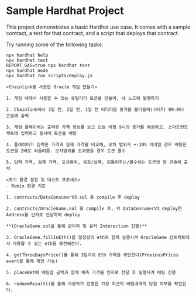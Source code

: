 # Sample Hardhat Project

This project demonstrates a basic Hardhat use case. It comes with a sample contract, a test for that contract, and a script that deploys that contract.

Try running some of the following tasks:

```shell
npx hardhat help
npx hardhat test
REPORT_GAS=true npx hardhat test
npx hardhat node
npx hardhat run scripts/deploy.js
```

```
<Chainlink를 사용한 Oracle 게임 만들기>

1. 게임 내에서 사용할 수 있는 유틸리티 토큰을 만들어, 내 노드에 발행하기

2. Chainlink에서 3일 전, 2일 전, 1일 전 이더리움 종가를 불러들여((KST) 09:00) 콘솔에 출력

3. 게임 플레이어는 출력된 가격 정보를 보고 오늘 아침 9시의 종가를 예상하고, 스마트컨트랙트에 입력하고 동시에 토큰을 베팅

4. 플레이어가 입력한 가격과 실제 가격을 비교해, 오차 범위가 +-10% 이내일 경우 베팅한 토큰을 2배로 되돌려줌. 오차범위를 초과했을 경우 토큰 몰수

5. 입력 가격, 실제 가격, 오차범위, 성공/실패, 되돌려주는/몰수하는 토큰의 양 콘솔에 출력

```

```
<초기 환경 설정 및 테스트 프로세스>
- Remix 환경 기준

1. contracts/DataConsumerV3.sol 을 compile 후 deploy

2. contracts/OracleGame.sol 을 compile 후, 위 DataConsumerV3 deploy한 Address를 인자로 전달하여 deploy

**(OracleGame.sol을 통해 관리자 및 유저 Interaction 진행)**

3. OracleGame.fillInEth()를 일정량의 eth와 함께 실행시켜 OracleGame 컨트랙트에서 사용할 수 있는 eth을 충전해준다.

4. getThreeDaysPrice()를 통해 3일치의 Eth 가격을 확인한다(PreviousPrices event를 통해 확인 가능)

5. placeBet에 베팅할 금액과 함께 예측 가격을 인자로 전달 후 실행시켜 베팅 진행

6. redeemResult()를 통해 사용자가 진행한 가장 최근의 베팅내역의 당첨 여부를 확인한다.
```

